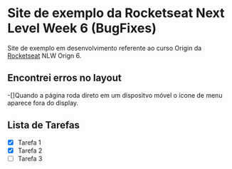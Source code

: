 # Site de exemplo da Rocketseat Next Level Week 6 (BugFixes)
Site de exemplo em desenvolvimento referente ao curso Origin da [Rocketseat](https://rocketseat.com.br/) NLW Orign 6.
## Encontrei erros no layout 
  -[]Quando a página roda direto em um dispositvo móvel o ícone de menu aparece fora do display.
  
## Lista de Tarefas 
- [x] Tarefa 1
- [x] Tarefa 2
- [ ] Tarefa 3
